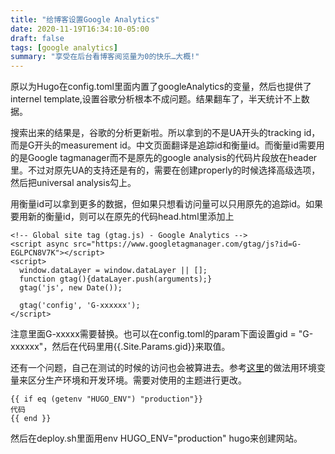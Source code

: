 ```yaml
---
title: "给博客设置Google Analytics"
date: 2020-11-19T16:34:10-05:00
draft: false
tags: [google analytics]
summary: "享受在后台看博客阅览量为0的快乐…大概!"
---
```

原以为Hugo在config.toml里面内置了googleAnalytics的变量，然后也提供了internel template,设置谷歌分析根本不成问题。结果翻车了，半天统计不上数据。

搜索出来的结果是，谷歌的分析更新啦。所以拿到的不是UA开头的tracking id，而是G开头的measurement id。中文页面翻译是追踪id和衡量id。而衡量id需要用的是Google tagmanager而不是原先的google analysis的代码片段放在header里。不过对原先UA的支持还是有的，需要在创建properly的时候选择高级选项，然后把universal analysis勾上。

用衡量id可以拿到更多的数据，但如果只想看访问量可以只用原先的追踪id。如果要用新的衡量id，则可以在原先的代码head.html里添加上
```
<!-- Global site tag (gtag.js) - Google Analytics -->
<script async src="https://www.googletagmanager.com/gtag/js?id=G-EGLPCN8V7K"></script>
<script>
  window.dataLayer = window.dataLayer || [];
  function gtag(){dataLayer.push(arguments);}
  gtag('js', new Date());

  gtag('config', 'G-xxxxxx');
</script>
```
注意里面G-xxxxx需要替换。也可以在config.toml的param下面设置gid = "G-xxxxxx"，然后在代码里用{{.Site.Params.gid}}来取值。

还有一个问题，自己在测试的时候的访问也会被算进去。参考[这里](https://github.com/wowchemy/wowchemy-hugo-modules/blob/b028457922e1c596c3c1bf993e6a28a6b645b127/layouts/partials/marketing/google_analytics.html#L4)的做法用环境变量来区分生产环境和开发环境。需要对使用的主题进行更改。
```
{{ if eq (getenv "HUGO_ENV") "production"}}
代码
{{ end }}
```

然后在deploy.sh里面用env HUGO_ENV="production" hugo来创建网站。